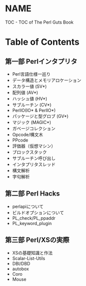 # NAME

TOC - TOC of The Perl Guts Book

# Table of Contents

## 第一部 Perlインタプリタ

* Perl言語仕様一巡り
* データ構造とメモリアロケーション
* スカラー値 (SV*)
* 配列値 (AV*)
* ハッシュ値 (HV*)
* サブルーチン (CV*)
* PerlIO(IO* & PerlIO*)
* パッケージと型グロブ (GV*)
* マジック (MAGIC*)
* ガベージコレクション
* Opcode/構文木
* PPcode
* 評価器（仮想マシン）
* ブロックスタック
* サブルーチン呼び出し
* インタプリタスレッド
* 構文解析
* 字句解析

## 第二部 Perl Hacks

* perlapiについて
* ビルドオプションについて
* PL_check/PL_ppaddr
* PL_keyword_plugin

## 第三部 Perl/XSの実際

* XSの基礎知識と作法
* Scalar-List-Utils
* DBI/DBD
* autobox
* Coro
* Mouse

